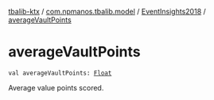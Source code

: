 [tbalib-ktx](../../index.md) / [com.npmanos.tbalib.model](../index.md) / [EventInsights2018](index.md) / [averageVaultPoints](./average-vault-points.md)

# averageVaultPoints

`val averageVaultPoints: `[`Float`](https://kotlinlang.org/api/latest/jvm/stdlib/kotlin/-float/index.html)

Average value points scored.

